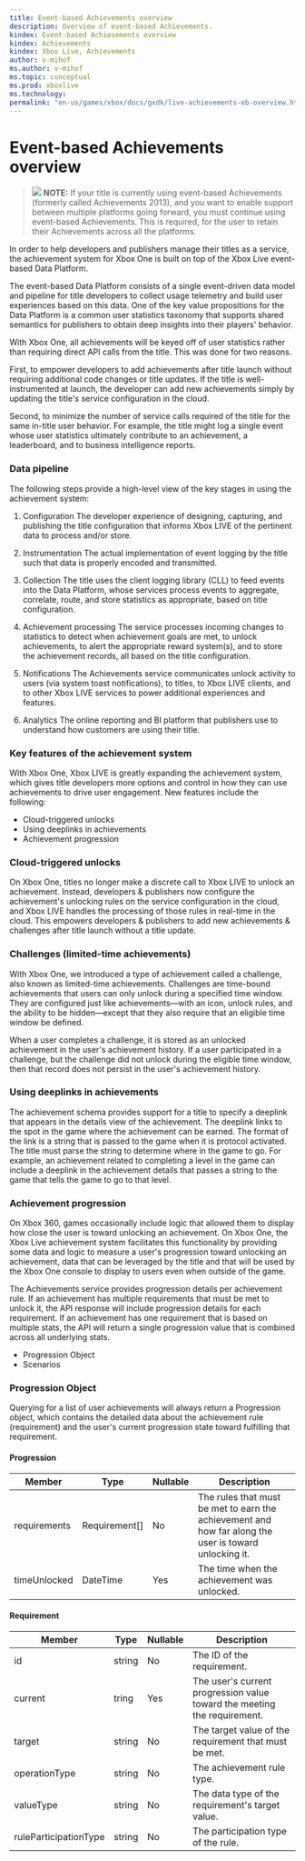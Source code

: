```yaml
---
title: Event-based Achievements overview
description: Overview of event-based Achievements.
kindex: Event-based Achievements overview
kindex: Achievements
kindex: Xbox Live, Achievements
author: v-mihof
ms.author: v-mihof
ms.topic: conceptual
ms.prod: xboxlive
ms.technology: 
permalink: "en-us/games/xbox/docs/gxdk/live-achievements-eb-overview.html"
---
```


# Event-based Achievements overview

>![](note.gif) **NOTE:** If your title is currently using event-based Achievements (formerly called Achievements 2013), and you want to enable support between multiple platforms going forward, you must continue using event-based Achievements. This is required, for the user to retain their Achievements across all the platforms.

<!-- # Achievements Design for event-based Achievements -->

In order to help developers and publishers manage their titles as a service, the achievement system for Xbox One is built on top of the Xbox Live event-based Data Platform.

The event-based Data Platform consists of a single event-driven data model and pipeline for title developers to collect usage telemetry and build user experiences based on this data. One of the key value propositions for the Data Platform is a common user statistics taxonomy that supports shared semantics for publishers to obtain deep insights into their players' behavior.

With Xbox One, all achievements will be keyed off of user statistics rather than requiring direct API calls from the title. This was done for two reasons.

First, to empower developers to add achievements after title launch without requiring additional code changes or title updates. If the title is well-instrumented at launch, the developer can add new achievements simply by updating the title's service configuration in the cloud.

Second, to minimize the number of service calls required of the title for the same in-title user behavior. For example, the title might log a single event whose user statistics ultimately contribute to an achievement, a leaderboard, and to business intelligence reports.


### Data pipeline ###

The following steps provide a high-level view of the key stages in using the achievement system:

1. Configuration
  The developer experience of designing, capturing, and publishing the title configuration that informs Xbox LIVE of the pertinent data to process and/or store.

2. Instrumentation
  The actual implementation of event logging by the title such that data is properly encoded and transmitted.

3. Collection
  The title uses the client logging library (CLL) to feed events into the Data Platform, whose services process events to aggregate, correlate, route, and store statistics as appropriate, based on title configuration.

4. Achievement processing
  The service processes incoming changes to statistics to detect when achievement goals are met, to unlock achievements, to alert the appropriate reward system(s), and to store the achievement records, all based on the title configuration.

5. Notifications
  The Achievements service communicates unlock activity to users (via system toast notifications), to titles, to Xbox LIVE clients, and to other Xbox LIVE services to power additional experiences and features.

6. Analytics
  The online reporting and BI platform that publishers use to understand how customers are using their title.


### Key features of the achievement system ###

With Xbox One, Xbox LIVE is greatly expanding the achievement system, which gives title developers more options and control in how they can use achievements to drive user engagement. New features include the following:

* Cloud-triggered unlocks
* Using deeplinks in achievements
* Achievement progression


### Cloud-triggered unlocks ###

On Xbox One, titles no longer make a discrete call to Xbox LIVE to unlock an achievement. Instead, developers & publishers now configure the achievement's unlocking rules on the service configuration in the cloud, and Xbox LIVE handles the processing of those rules in real-time in the cloud. This empowers developers & publishers to add new achievements & challenges after title launch without a title update.


### Challenges (limited-time achievements) ###

With Xbox One, we introduced a type of achievement called a challenge, also known as limited-time achievements. Challenges are time-bound achievements that users can only unlock during a specified time window. They are configured just like achievements—with an icon, unlock rules, and the ability to be hidden—except that they also require that an eligible time window be defined.

When a user completes a challenge, it is stored as an unlocked achievement in the user's achievement history. If a user participated in a challenge, but the challenge did not unlock during the eligible time window, then that record does not persist in the user's achievement history.


### Using deeplinks in achievements ###

The achievement schema provides support for a title to specify a deeplink that appears in the details view of the achievement. The deeplink links to the spot in the game where the achievement can be earned. The format of the link is a string that is passed to the game when it is protocol activated. The title must parse the string to determine where in the game to go. For example, an achievement related to completing a level in the game can include a deeplink in the achievement details that passes a string to the game that tells the game to go to that level.


### Achievement progression ###

On Xbox 360, games occasionally include logic that allowed them to display how close the user is toward unlocking an achievement. On Xbox One, the Xbox Live achievement system facilitates this functionality by providing some data and logic to measure a user's progression toward unlocking an achievement, data that can be leveraged by the title and that will be used by the Xbox One console to display to users even when outside of the game.

The Achievements service provides progression details per achievement rule. If an achievement has multiple requirements that must be met to unlock it, the API response will include progression details for each requirement. If an achievement has one requirement that is based on multiple stats, the API will return a single progression value that is combined across all underlying stats.

* Progression Object
* Scenarios


### Progression Object ###

Querying for a list of user achievements will always return a Progression object, which contains the detailed data about the achievement rule (requirement) and the user's current progression state toward fulfilling that requirement.


#### Progression ####

Member | Type | Nullable | Description
--- | --- | --- | ---
requirements | Requirement[] | No | The rules that must be met to earn the achievement and how far along the user is toward unlocking it.
timeUnlocked | DateTime | Yes | The time when the achievement was unlocked.


#### Requirement ####

Member | Type | Nullable | Description
--- | --- | --- | ---
id | string | No | The ID of the requirement.
current | tring | Yes | The user's current progression value toward the meeting the requirement.
target | string | No | The target value of the requirement that must be met.
operationType | string | No | The achievement rule type.
valueType | string | No | The data type of the requirement's target value.
ruleParticipationType | string | No | The participation type of the rule.
